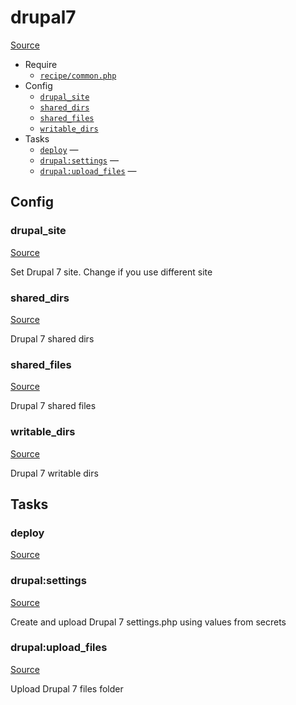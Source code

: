 <!-- DO NOT EDIT THIS FILE! -->
<!-- Instead edit recipe/drupal7.php -->
<!-- Then run bin/docgen -->

# drupal7

[Source](/recipe/drupal7.php)



* Require
  * [`recipe/common.php`](/docs/recipe/common.md)
* Config
  * [`drupal_site`](#drupal_site)
  * [`shared_dirs`](#shared_dirs)
  * [`shared_files`](#shared_files)
  * [`writable_dirs`](#writable_dirs)
* Tasks
  * [`deploy`](#deploy) — 
  * [`drupal:settings`](#drupalsettings) — 
  * [`drupal:upload_files`](#drupalupload_files) — 

## Config
### drupal_site
[Source](/recipe/drupal7.php#L20)

Set Drupal 7 site. Change if you use different site

### shared_dirs
[Source](/recipe/drupal7.php#L23)

Drupal 7 shared dirs

### shared_files
[Source](/recipe/drupal7.php#L28)

Drupal 7 shared files

### writable_dirs
[Source](/recipe/drupal7.php#L33)

Drupal 7 writable dirs


## Tasks
### deploy
[Source](/recipe/drupal7.php#L6)



### drupal:settings
[Source](/recipe/drupal7.php#L39)

Create and upload Drupal 7 settings.php using values from secrets

### drupal:upload_files
[Source](/recipe/drupal7.php#L81)

Upload Drupal 7 files folder

